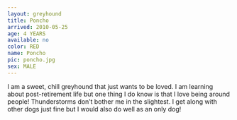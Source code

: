 ```yaml
---
layout: greyhound
title: Poncho
arrived: 2010-05-25
age: 4 YEARS
available: no
color: RED
name: Poncho
pic: poncho.jpg
sex: MALE
---
```


I am a sweet, chill greyhound that just wants to be loved. I am learning about post-retirement life but one thing I do know is that I love being around people! Thunderstorms don’t bother me in the slightest. I get along with other dogs just fine but I would also do well as an only dog! 

